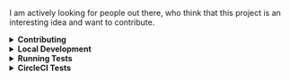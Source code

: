 I am actively looking for people out there, who think that this project is an interesting idea and want to contribute.

<details>
<summary><strong>Contributing</strong></summary>
Pull requests and stars are always welcome. For bugs and feature requests, [please create an issue]({%= bugs.url %}). The process for contributing is outlined below:

1. Create a fork of the project
2. Work on whatever bug or feature you wish
3. Create a pull request (PR)

I cannot guarantee that I will merge all PRs but I will evaluate them all.
</details>

<details>
<summary><strong>Local Development</strong></summary>

The easiest way to develop locally is follow these steps:

1) Clone the GitHub repo
```
$ git clone https://github.com/stefanwalther/qix-graphql
```

2) Install the dependencies
```
$ npm install
```

3) Start the dependencies (Qlik Associative Engine + a few sample apps mounted):
```
$ make up-deps
```

Make your code changes, then:

- Run local tests: `npm run test`
- Run local tests with a watcher: `npm run test`
- Start the GraphQl server: `npm run start`
- Start the GraphQl server with a watcher: `npm run start:watch`

</details>

<details>
<summary><strong>Running Tests</strong></summary>

Having the local dependencies up and running, you can just run the tests by executing:

```
$ npm run test
```

If you want to have an watcher active, use:

```
$ npm run test:watch
```

</details>

<details>
<summary><strong>CircleCI Tests</strong></summary>

To simulate the tests running on CircleCI run the following:

```
$ make circleci-test
```

</details>
